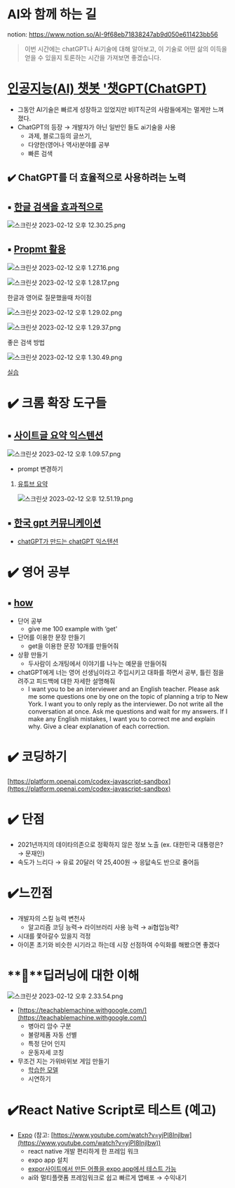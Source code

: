 # AI와 함께 하는 길

notion: https://www.notion.so/AI-9f68eb71838247ab9d050e611423bb56

> 이번 시간에는 chatGPT나 Ai기술에 대해 알아보고, 이 기술로 어떤 삶의 이득을 얻을 수 있을지 토론하는 시간을 가져보면 좋겠습니다.

# [인공지능(AI) 챗봇 '챗GPT(ChatGPT)](https://chat.openai.com/chat)

- 그동안 AI기술은 빠르게 성장하고 있었지만 비IT직군의 사람들에게는 멀게만 느껴졌다.
- ChatGPT의 등장 → 개발자가 아닌 일반인 들도 ai기술을 사용
  - 과제, 블로그등의 글쓰기,
  - 다양한(영어나 역사)분야를 공부
  - 빠른 검색

## **✔️** ChatGPT를 더 효율적으로 사용하려는 노력

## **▪️** [한글 검색을 효과적으로](https://chrome.google.com/webstore/detail/%ED%94%84%EB%A1%AC%ED%94%84%ED%8A%B8-%EC%A7%80%EB%8B%88-chatgpt-%EC%9E%90%EB%8F%99-%EB%B2%88%EC%97%AD%EA%B8%B0/lhkgpdljnlplgbkonflbhifackjhjmdj?hl=ko)

![스크린샷 2023-02-12 오후 12.30.25.png](AI%E1%84%8B%E1%85%AA%20%E1%84%92%E1%85%A1%E1%86%B7%E1%84%81%E1%85%A6%20%E1%84%92%E1%85%A1%E1%84%82%E1%85%B3%E1%86%AB%20%E1%84%80%E1%85%B5%E1%86%AF%209f68eb71838247ab9d050e611423bb56/%25E1%2584%2589%25E1%2585%25B3%25E1%2584%258F%25E1%2585%25B3%25E1%2584%2585%25E1%2585%25B5%25E1%2586%25AB%25E1%2584%2589%25E1%2585%25A3%25E1%2586%25BA_2023-02-12_%25E1%2584%258B%25E1%2585%25A9%25E1%2584%2592%25E1%2585%25AE_12.30.25.png)

## **▪️** [Propmt 활용](https://www.youtube.com/watch?v=PfPwP9_cdYc)

![스크린샷 2023-02-12 오후 1.27.16.png](AI%E1%84%8B%E1%85%AA%20%E1%84%92%E1%85%A1%E1%86%B7%E1%84%81%E1%85%A6%20%E1%84%92%E1%85%A1%E1%84%82%E1%85%B3%E1%86%AB%20%E1%84%80%E1%85%B5%E1%86%AF%209f68eb71838247ab9d050e611423bb56/%25E1%2584%2589%25E1%2585%25B3%25E1%2584%258F%25E1%2585%25B3%25E1%2584%2585%25E1%2585%25B5%25E1%2586%25AB%25E1%2584%2589%25E1%2585%25A3%25E1%2586%25BA_2023-02-12_%25E1%2584%258B%25E1%2585%25A9%25E1%2584%2592%25E1%2585%25AE_1.27.16.png)

![스크린샷 2023-02-12 오후 1.28.17.png](AI%E1%84%8B%E1%85%AA%20%E1%84%92%E1%85%A1%E1%86%B7%E1%84%81%E1%85%A6%20%E1%84%92%E1%85%A1%E1%84%82%E1%85%B3%E1%86%AB%20%E1%84%80%E1%85%B5%E1%86%AF%209f68eb71838247ab9d050e611423bb56/%25E1%2584%2589%25E1%2585%25B3%25E1%2584%258F%25E1%2585%25B3%25E1%2584%2585%25E1%2585%25B5%25E1%2586%25AB%25E1%2584%2589%25E1%2585%25A3%25E1%2586%25BA_2023-02-12_%25E1%2584%258B%25E1%2585%25A9%25E1%2584%2592%25E1%2585%25AE_1.28.17.png)

한글과 영어로 질문했을때 차이점

![스크린샷 2023-02-12 오후 1.29.02.png](AI%E1%84%8B%E1%85%AA%20%E1%84%92%E1%85%A1%E1%86%B7%E1%84%81%E1%85%A6%20%E1%84%92%E1%85%A1%E1%84%82%E1%85%B3%E1%86%AB%20%E1%84%80%E1%85%B5%E1%86%AF%209f68eb71838247ab9d050e611423bb56/%25E1%2584%2589%25E1%2585%25B3%25E1%2584%258F%25E1%2585%25B3%25E1%2584%2585%25E1%2585%25B5%25E1%2586%25AB%25E1%2584%2589%25E1%2585%25A3%25E1%2586%25BA_2023-02-12_%25E1%2584%258B%25E1%2585%25A9%25E1%2584%2592%25E1%2585%25AE_1.29.02.png)

![스크린샷 2023-02-12 오후 1.29.37.png](AI%E1%84%8B%E1%85%AA%20%E1%84%92%E1%85%A1%E1%86%B7%E1%84%81%E1%85%A6%20%E1%84%92%E1%85%A1%E1%84%82%E1%85%B3%E1%86%AB%20%E1%84%80%E1%85%B5%E1%86%AF%209f68eb71838247ab9d050e611423bb56/%25E1%2584%2589%25E1%2585%25B3%25E1%2584%258F%25E1%2585%25B3%25E1%2584%2585%25E1%2585%25B5%25E1%2586%25AB%25E1%2584%2589%25E1%2585%25A3%25E1%2586%25BA_2023-02-12_%25E1%2584%258B%25E1%2585%25A9%25E1%2584%2592%25E1%2585%25AE_1.29.37.png)

좋은 검색 방법

![스크린샷 2023-02-12 오후 1.30.49.png](AI%E1%84%8B%E1%85%AA%20%E1%84%92%E1%85%A1%E1%86%B7%E1%84%81%E1%85%A6%20%E1%84%92%E1%85%A1%E1%84%82%E1%85%B3%E1%86%AB%20%E1%84%80%E1%85%B5%E1%86%AF%209f68eb71838247ab9d050e611423bb56/%25E1%2584%2589%25E1%2585%25B3%25E1%2584%258F%25E1%2585%25B3%25E1%2584%2585%25E1%2585%25B5%25E1%2586%25AB%25E1%2584%2589%25E1%2585%25A3%25E1%2586%25BA_2023-02-12_%25E1%2584%258B%25E1%2585%25A9%25E1%2584%2592%25E1%2585%25AE_1.30.49.png)

[실습](https://www.notion.so/with-chatGTP-63afb48670fd4d34a712196f2b169df4)

# **✔️** 크롬 확장 도구들

## **▪️** [사이트글 요약 익스텐션](https://chrome.google.com/webstore/detail/gimme-summary-get-summary/mpjcikcpmljllcobpboakgocbenkhokc)

![스크린샷 2023-02-12 오후 1.09.57.png](AI%E1%84%8B%E1%85%AA%20%E1%84%92%E1%85%A1%E1%86%B7%E1%84%81%E1%85%A6%20%E1%84%92%E1%85%A1%E1%84%82%E1%85%B3%E1%86%AB%20%E1%84%80%E1%85%B5%E1%86%AF%209f68eb71838247ab9d050e611423bb56/%25E1%2584%2589%25E1%2585%25B3%25E1%2584%258F%25E1%2585%25B3%25E1%2584%2585%25E1%2585%25B5%25E1%2586%25AB%25E1%2584%2589%25E1%2585%25A3%25E1%2586%25BA_2023-02-12_%25E1%2584%258B%25E1%2585%25A9%25E1%2584%2592%25E1%2585%25AE_1.09.57.png)

- prompt 변경하기

1. [유튜브 요약](https://chrome.google.com/webstore/detail/youtube-summary-with-chat/nmmicjeknamkfloonkhhcjmomieiodli)

   ![스크린샷 2023-02-12 오후 12.51.19.png](AI%E1%84%8B%E1%85%AA%20%E1%84%92%E1%85%A1%E1%86%B7%E1%84%81%E1%85%A6%20%E1%84%92%E1%85%A1%E1%84%82%E1%85%B3%E1%86%AB%20%E1%84%80%E1%85%B5%E1%86%AF%209f68eb71838247ab9d050e611423bb56/%25E1%2584%2589%25E1%2585%25B3%25E1%2584%258F%25E1%2585%25B3%25E1%2584%2585%25E1%2585%25B5%25E1%2586%25AB%25E1%2584%2589%25E1%2585%25A3%25E1%2586%25BA_2023-02-12_%25E1%2584%258B%25E1%2585%25A9%25E1%2584%2592%25E1%2585%25AE_12.51.19.png)

## **▪️** [한국 gpt 커뮤니케이션](https://www.chatgpters.org/home)

- [chatGPT가 만드는 chatGPT 익스텐션](https://www.chatgpters.org/c/ai-tools/chatgpt-markdown-chrome-extension)

# **✔️** 영어 공부

## **▪️** [how](https://www.youtube.com/watch?v=tx7bzs_7UZU)

- 단어 공부
  - give me 100 example with ‘get'
- 단어를 이용한 문장 만들기
  - get을 이용한 문장 10개를 만들어줘
- 상황 만들기
  - 두사람이 소개팅에서 이야기를 나누는 예문을 만들어줘
- chatGPT에게 너는 영어 선생님이라고 주입시키고 대화를 하면서 공부, 틀린 점을 려주고 피드백에 대한 자세한 설명해줘
  - I want you to be an interviewer and an English teacher. Please ask me some questions one by one on the topic of planning a trip to New York. I want you to only reply as the interviewer. Do not write all the conversation at once. Ask me questions and wait for my answers. If I make any English mistakes, I want you to correct me and explain why. Give a clear explanation of each correction.

# **✔️** 코딩하기

[https://platform.openai.com/codex-javascript-sandbox](https://platform.openai.com/codex-javascript-sandbox)

# **✔️** 단점

- 2021년까지의 데이타의존으로 정확하지 않은 정보 노출 (ex. 대한민국 대통령은? → 문재인)
- 속도가 느리다 → 유료 20달러 약 25,400원 → 응닶속도 반으로 줄어듬

# **✔️**느낀점

- 개발자의 스킬 능력 변천사
  - 알고리즘 코딩 능력→ 라이브러리 사용 능력 → ai협업능력?
- 시대를 쫓아갈수 있을지 걱정
- 아이폰 초기와 비슷한 시기라고 하는데 시장 선점하여 수익화를 해봤으면 좋겠다

# **🔬**딥러닝에 대한 이해

![스크린샷 2023-02-12 오후 2.33.54.png](AI%E1%84%8B%E1%85%AA%20%E1%84%92%E1%85%A1%E1%86%B7%E1%84%81%E1%85%A6%20%E1%84%92%E1%85%A1%E1%84%82%E1%85%B3%E1%86%AB%20%E1%84%80%E1%85%B5%E1%86%AF%209f68eb71838247ab9d050e611423bb56/%25E1%2584%2589%25E1%2585%25B3%25E1%2584%258F%25E1%2585%25B3%25E1%2584%2585%25E1%2585%25B5%25E1%2586%25AB%25E1%2584%2589%25E1%2585%25A3%25E1%2586%25BA_2023-02-12_%25E1%2584%258B%25E1%2585%25A9%25E1%2584%2592%25E1%2585%25AE_2.33.54.png)

- [https://teachablemachine.withgoogle.com/](https://teachablemachine.withgoogle.com/)
  - 병아리 암수 구분
  - 불량제품 자동 선별
  - 특정 단어 인지
  - 운동자세 코칭
- 무조건 지는 가위바위보 게임 만들기
  - [학습한 모델](https://teachablemachine.withgoogle.com/models/wj3CpVoMk/)
  - 시연하기

# **✔️**React Native Script로 테스트 (예고)

- [Expo](https://expo.dev/) (참고: [https://www.youtube.com/watch?v=yjPl8Injlbw](https://www.youtube.com/watch?v=yjPl8Injlbw))
  - react native 개발 편리하게 한 프레임 워크
  - expo app 설치
  - [expor사이트에서 만든 어플을 expo app에서 테스트 가능](https://snack.expo.dev/@yangsanghoon/hello-expo)
  - ai와 멀티플랫폼 프레임워크로 쉽고 빠르게 앱배포 → 수익내기
